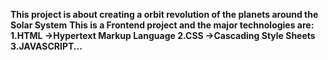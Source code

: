 **This project is about creating a orbit revolution of the planets around the Solar System**
**This is a Frontend project and the major technologies are:
1.HTML ->Hypertext Markup Language
2.CSS ->Cascading Style Sheets
3.JAVASCRIPT...**
